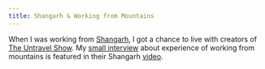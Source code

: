 ```yaml
---
title: Shangarh & Working from Mountains
--- 
```

When I was working from [Shangarh](https://hpkullu.nic.in/gallery/shangarh/), I got a chance to live with creators of [The Untravel Show](https://www.youtube.com/channel/UCEJ3CK9JOlXgx1_ZM6I5Wcg). My [small interview](https://youtu.be/4g30WoVVfyg?t=421) about experience of working from mountains is featured in their Shangarh [video](https://youtu.be/4g30WoVVfyg).

